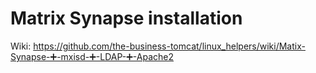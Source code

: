 # Matrix Synapse installation

Wiki: https://github.com/the-business-tomcat/linux_helpers/wiki/Matix-Synapse-➕-mxisd-➕-LDAP-➕-Apache2
